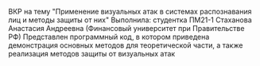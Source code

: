 ВКР на тему "Применение визуальных атак в системах распознавания лиц и методы защиты от них" 
Выполнила: студентка ПМ21-1 Стаханова Анастасия Андреевна (Финансовый университет при Правительстве РФ)
Представлен программный код, в котором приведена демонстрация основных методов для теоретической части, а также реализация методов защиты от визуальных атак 
